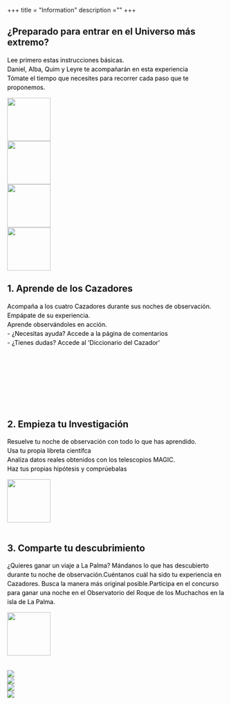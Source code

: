 +++
title = "Information"
description =""
+++

<div class="container-fluid ">
<div class="row">
  <div class="col-xs-6">
    <section class="step green">
    <div class="container-fluid ">
      <div class="row">
          <h2 >¿Preparado para entrar en el Universo más extremo?</h2>
          <div class="container-fluid ">
            <p style="text-align:left;color:black;line-height:1.5">  Lee primero estas instrucciones básicas. <br>
              Daniel, Alba, Quim y Leyre te acompañarán en esta experiencia<br>
              Tómate el tiempo que necesites para recorrer cada paso que te proponemos.<br></p>
              <div class="row">
                <div class="col-xs-1"> </div>
                <div class="col-xs-10">
                  <div class="row">
                    <div class="col-xs-3"><img src="/img/avatarhex_daniel.png" class="img-responsive" width="100"></div>
                    <div class="col-xs-3"><img src="/img/avatarhex_alba.png" class="img-responsive" width="100"></div>
                    <div class="col-xs-3"><img src="/img/avatarhex_quim.png" class="img-responsive" width="100"></div>
                    <div class="col-xs-3"><img src="/img/avatarhex_leyre.png" class="img-responsive" width="100"></div>
                  </div>
                </div>
                <div class="col-xs-1"></div>
              </div>
          </div>
      </div>
    </div>
    </section>
  </div>
  <div class="col-xs-6">
    <section class="step yellow">
    <div class="container-fluid ">
      <div class="row">
          <h2 >1. Aprende de los Cazadores</h2>
          <div class="container-fluid ">
            <p style="text-align:left;color:black;line-height:1.5">  Acompaña a los cuatro Cazadores durante sus noches de observación.<br>
            Empápate de su experiencia.<br>
            Aprende observándoles en acción.<br>
            - ¿Necesitas ayuda? Accede a la página de comentarios<br>
            - ¿Tienes dudas? Accede al 'Diccionario del Cazador'
            <br><br>
            </p>
              <div class="row">
                <div class="col-xs-1"> </div>
                <div class="col-xs-10">
                  <div class="row">
                    <div class="col-xs-2"></div>
                    <div class="col-xs-2">
                      <div id="glossary1" class="call-to-action glossary1">
                        <i class="fa fa-lightbulb-o fa-2x " aria-hidden="true"></i>
                        <i class="fa fa-times fa-2x opacity-hide"></i>
                        <span class="top"></span>
                        <span class="right"></span>
                        <span class="bottom"></span>
                        <span class="left"></span>
                      </div>
                      <br><br>
                    </div>
                    <div class="col-xs-2">
                      <div id="PrevPage" class="call-to-action PrevPage">
                      <i class="fa fa-comment fa-2x"></i>
                      <i class="fa fa-times fa-2x opacity-hide"></i>
                      <span class="top" ></span>
                      <span class="right" ></span>
                      <span class="bottom" ></span>
                      <span class="left" ></span>
                          </div>
                    </div>
                    <div class="col-xs-4"></div>
                  </div>
                </div>
                <div class="col-xs-1"></div>
              </div>
              <br><br>
          </div>
      </div>
    </div>
    </section>
  </div>
</div>
</div>
<br> <br>
<div class="container-fluid ">
<div class="row">
  <div class="col-xs-6">
    <section class="step blue">
    <div class="container-fluid ">
      <div class="row">
          <h2 >2. Empieza tu Investigación</h2>
          <div class="container-fluid ">
            <p style="text-align:left;color:black;line-height:1.5">Resuelve tu noche de observación con todo lo que has aprendido.<br>
            Usa tu propia libreta científca<br>
            Analiza datos reales obtenidos con los telescopios MAGIC.<br>
            Haz tus propias hipótesis y comprúebalas</p>
              <div class="row">
                <div class="col-xs-4"> </div>
                <div class="col-xs-4">
                  <div class="row">
                    <img src="/img/isotip_ray.png" class="img-responsive" width="100">
                    <br><br>
                  </div>
                </div>
                <div class="col-xs-4"></div>
              </div>
          </div>
      </div>
    </div>
    </section>
  </div>
  <div class="col-xs-6">
  <section class="step red">
  <div class="container-fluid ">
    <div class="row">
        <h2> 3. Comparte tu descubrimiento</h2>
        <div class="container-fluid ">
          <p style="text-align:left;color:black;line-height:1.5">  ¿Quieres ganar un viaje a La Palma? Mándanos lo que has descubierto durante tu noche de observación.Cuéntanos cuál ha sido tu experiencia en Cazadores.
          Busca la manera más original posible.Participa  en el concurso para ganar una noche en el Observatorio del Roque de los Muchachos en la isla de La Palma.</p>
          <div class="row">
            <div class="col-xs-4"> </div>
            <div class="col-xs-4">
              <img src="/img/isotip_star.png" class="img-responsive" width="100">
                <br><br>
            </div>
            </div>
            <div class="col-xs-4"></div>
          </div>
        </div>
    </div>
  </div>
  </section>
  </div>
</div>
<br>
<div class="container-fluid ">
<div class="row">
<div class="col-xs-6">
  <img src="/img/magic1.png" class="img-responsive">
</div>
<div class="col-xs-6">
  <img src="/img/magic2.jpg" class="img-responsive">
</div>
  <div class="col-xs-6">
    <img src="/img/magic3.jpg" class="img-responsive">
  </div>
  <div class="col-xs-6">
    <img src="/img/magic5.jpg" class="img-responsive">
  </div>
</div>
</div>
</div>
<br>
